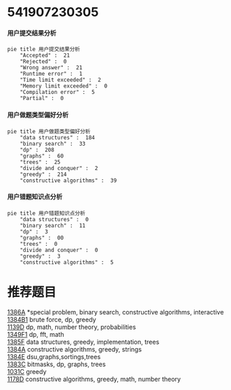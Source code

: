 # 541907230305

<!-- tabs:start -->



#### **用户提交结果分析**

```mermaid
pie title 用户提交结果分析
    "Accepted" :  21
    "Rejected" :  0
    "Wrong answer" :  21
    "Runtime error" :  1
    "Time limit exceeded" :  2
    "Memory limit exceeded" :  0
    "Compilation error" :  5
    "Partial" :  0
```

#### **用户做题类型偏好分析**

```mermaid
pie title 用户做题类型偏好分析
    "data structures" :  184
    "binary search" :  33
    "dp" :  208
    "graphs" :  60
    "trees" :  25
    "divide and conquer" :  2
    "greedy" :  214
    "constructive algorithms" :  39
```
#### **用户错题知识点分析**

```mermaid
pie title 用户错题知识点分析
    "data structures" :  0
    "binary search" :  11
    "dp" :  3
    "graphs" :  00
    "trees" :  0
    "divide and conquer" :  0
    "greedy" :  3
    "constructive algorithms" :  5
```



<!-- tabs:end -->
# 推荐题目
[1386A](https://codeforces.com/contest/1386/problem/A)		*special problem,
                        binary search,
                        constructive algorithms,
                        interactive		  
[1384B1](https://codeforces.com/contest/1384B/problem/1)		brute force,
                        dp,
                        greedy		  
[1139D](https://codeforces.com/contest/1139/problem/D)		dp,
                        math,
                        number theory,
                        probabilities		  
[1349F1](https://codeforces.com/contest/1349F/problem/1)		dp,
                        fft,
                        math		  
[1385F](https://codeforces.com/contest/1385/problem/F)		data structures,
                        greedy,
                        implementation,
                        trees		  
[1384A](https://codeforces.com/contest/1384/problem/A)		constructive algorithms,
                        greedy,
                        strings		  
[1384E](https://codeforces.com/contest/1384/problem/E)		dsu,graphs,sortings,trees		  
[1383C](https://codeforces.com/contest/1383/problem/C)		bitmasks,
                        dp,
                        graphs,
                        trees		  
[1031C](https://codeforces.com/contest/1031/problem/C)		greedy		  
[1178D](https://codeforces.com/contest/1178/problem/D)		constructive algorithms,
                        greedy,
                        math,
                        number theory		  
